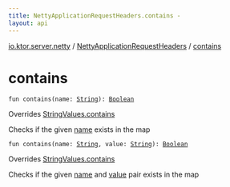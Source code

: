 ```yaml
---
title: NettyApplicationRequestHeaders.contains - 
layout: api
---
```


<div class='api-docs-breadcrumbs'><a href="../index.html">io.ktor.server.netty</a> / <a href="index.html">NettyApplicationRequestHeaders</a> / <a href="./contains.html">contains</a></div>

# contains

<div class="overload-group" markdown="1">

<div class="signature"><code><span class="keyword">fun </span><span class="identifier">contains</span><span class="symbol">(</span><span class="parameterName" id="io.ktor.server.netty.NettyApplicationRequestHeaders$contains(kotlin.String)/name">name</span><span class="symbol">:</span>&nbsp;<a href="https://kotlinlang.org/api/latest/jvm/stdlib/kotlin/-string/index.html"><span class="identifier">String</span></a><span class="symbol">)</span><span class="symbol">: </span><a href="https://kotlinlang.org/api/latest/jvm/stdlib/kotlin/-boolean/index.html"><span class="identifier">Boolean</span></a></code></div>

Overrides <a href="../../io.ktor.util/-string-values/contains.html">StringValues.contains</a>

Checks if the given <a href="contains.html#io.ktor.server.netty.NettyApplicationRequestHeaders$contains(kotlin.String)/name">name</a> exists in the map

</div>
<div class="overload-group" markdown="1">

<div class="signature"><code><span class="keyword">fun </span><span class="identifier">contains</span><span class="symbol">(</span><span class="parameterName" id="io.ktor.server.netty.NettyApplicationRequestHeaders$contains(kotlin.String, kotlin.String)/name">name</span><span class="symbol">:</span>&nbsp;<a href="https://kotlinlang.org/api/latest/jvm/stdlib/kotlin/-string/index.html"><span class="identifier">String</span></a><span class="symbol">, </span><span class="parameterName" id="io.ktor.server.netty.NettyApplicationRequestHeaders$contains(kotlin.String, kotlin.String)/value">value</span><span class="symbol">:</span>&nbsp;<a href="https://kotlinlang.org/api/latest/jvm/stdlib/kotlin/-string/index.html"><span class="identifier">String</span></a><span class="symbol">)</span><span class="symbol">: </span><a href="https://kotlinlang.org/api/latest/jvm/stdlib/kotlin/-boolean/index.html"><span class="identifier">Boolean</span></a></code></div>

Overrides <a href="../../io.ktor.util/-string-values/contains.html">StringValues.contains</a>

Checks if the given <a href="contains.html#io.ktor.server.netty.NettyApplicationRequestHeaders$contains(kotlin.String, kotlin.String)/name">name</a> and <a href="contains.html#io.ktor.server.netty.NettyApplicationRequestHeaders$contains(kotlin.String, kotlin.String)/value">value</a> pair exists in the map

</div>
